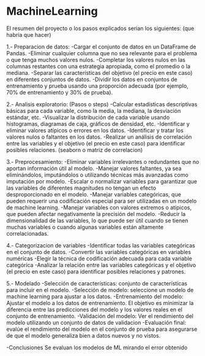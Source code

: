 # MachineLearning

El resumen del proyecto o los pasos explicados serian los siguientes:
(que habria que hacer)

1.- Preparacion de datos:
-Cargar el conjunto de datos en un DataFrame de Pandas.
-Eliminar cualquier columna que no sea relevante para el problema o que tenga muchos valores nulos.
-Completar los valores nulos en las columnas restantes con una estrategia apropiada, como el promedio o la mediana.
-Separar las características del objetivo (el precio en este caso) en diferentes conjuntos de datos.
-Dividir los datos en conjuntos de entrenamiento y prueba usando una proporción adecuada (por ejemplo, 70% de entrenamiento y 30% de prueba).

2.- Analisis exploratorio:
(Pasos o steps)
-Calcular estadísticas descriptivas básicas para cada variable, como la media, la mediana, la desviación estándar, etc.
-Visualizar la distribución de cada variable usando histogramas, diagramas de caja, gráficos de densidad, etc.
-Identificar y eliminar valores atípicos o errores en los datos.
-Identificar y tratar los valores nulos o faltantes en los datos.
-Realizar un análisis de correlación entre las variables y el objetivo (el precio en este caso) para identificar posibles relaciones. (seaborn o matriz de correlacion)

3.- Preprocesamiento:
-Eliminar variables irrelevantes o redundantes que no aportan información útil al modelo.
-Manejar valores faltantes, ya sea eliminándolos, imputándolos o utilizando técnicas más avanzadas como imputación por modelo.
-Escalar o normalizar variables para garantizar que las variables de diferentes magnitudes no tengan un efecto desproporcionado en el modelo.
-Manejar variables categóricas, que pueden requerir una codificación especial para ser utilizadas en un modelo de machine learning.
-Manejar variables con valores extremos o atípicos, que pueden afectar negativamente la precisión del modelo.
-Reducir la dimensionalidad de las variables, lo que puede ser útil cuando se tienen muchas variables o cuando algunas variables están altamente correlacionadas.

4.- Categorizacion de variables
-Identificar todas las variables categóricas en el conjunto de datos. 
-Convertir las variables categóricas en variables numéricas
-Elegir la técnica de codificación adecuada para cada variable categórica
-Analizar la relación entre las variables categóricas y el objetivo (el precio en este caso) para identificar posibles relaciones y patrones.

5.- Modelado
-Selección de características: conjunto de características para incluir en el modelo. 
-Selección de modelo: seleccione un modelo de machine learning para ajustar a los datos.
-Entrenamiento del modelo: Ajustar el modelo a los datos de entrenamiento. El objetivo es minimizar la diferencia entre las predicciones del modelo y los valores reales en el conjunto de entrenamiento.
-Validación del modelo: Ver el rendimiento del modelo utilizando un conjunto de datos de validacion
-Evaluación final: evalúe el rendimiento del modelo en el conjunto de prueba para asegurarse de que el modelo generaliza bien a datos nuevos y no vistos.

-Conclusiones
Se evaluan los modelos de ML mirando el error obtenido

